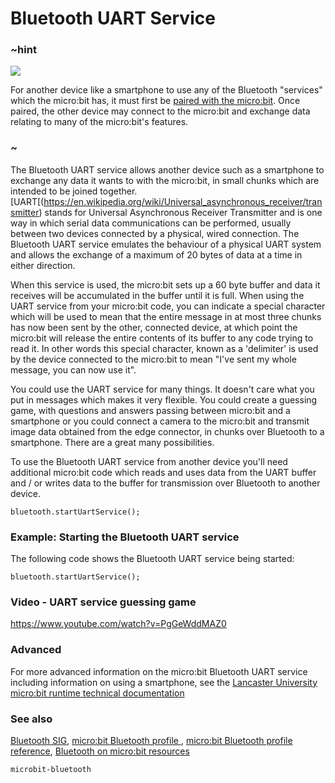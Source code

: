 # Bluetooth UART Service 

### ~hint
![](/static/bluetooth/Bluetooth_SIG.png)

For another device like a smartphone to use any of the Bluetooth "services" which the micro:bit has, it must first be [paired with the micro:bit](/reference/bluetooth/bluetooth-pairing). Once paired, the other device may connect to the micro:bit and exchange data relating to many of the micro:bit's features.

### ~

The Bluetooth UART service allows another device such as a smartphone to exchange any data it wants to with the micro:bit, in small chunks which are intended to be joined together. [UART[(https://en.wikipedia.org/wiki/Universal_asynchronous_receiver/transmitter) stands for Universal Asynchronous Receiver Transmitter and is one way in which serial data communications can be performed, usually between two devices connected by a physical, wired connection. The Bluetooth UART service emulates the behaviour of a physical UART system and allows the exchange of a maximum of 20 bytes of data at a time in either direction. 

When this service is used, the micro:bit sets up a 60 byte buffer and data it receives will be accumulated in the buffer until it is full. When using the UART service from your micro:bit code, you can indicate a special character which will be used to mean that the entire message in at most three chunks has now been sent by the other, connected device, at which point the micro:bit will release the entire contents of its buffer to any code trying to read it. In other words this special character, known as a 'delimiter' is used by the device connected to the micro:bit to mean "I've sent my whole message, you can now use it".

You could use the UART service for many things. It doesn't care what you put in messages which makes it very flexible. You could create a guessing game, with questions and answers passing between micro:bit and a smartphone or you could connect a camera to the micro:bit and transmit image data obtained from the edge connector, in chunks over Bluetooth to a smartphone. There are a great many possibilities. 

To use the Bluetooth UART service from another device you'll need additional micro:bit code which reads and uses data from the UART buffer and / or writes data to the buffer for transmission over Bluetooth to another device.

```sig
bluetooth.startUartService();
```

### Example: Starting the Bluetooth UART service

The following code shows the Bluetooth UART service being started:

```blocks
bluetooth.startUartService();
```

### Video - UART service guessing game

https://www.youtube.com/watch?v=PgGeWddMAZ0

### Advanced
 
For more advanced information on the micro:bit Bluetooth UART service including information on using a smartphone, see the [Lancaster University micro:bit runtime technical documentation](http://lancaster-university.github.io/microbit-docs/ble/uart-service/)

### See also

[Bluetooth SIG](https://www.bluetooth.com), [micro:bit Bluetooth profile ](http://lancaster-university.github.io/microbit-docs/ble/profile/), [micro:bit Bluetooth profile reference](http://lancaster-university.github.io/microbit-docs/resources/bluetooth/microbit-profile-V1.9-Level-2.pdf),  [Bluetooth on micro:bit resources](http://bluetooth-mdw.blogspot.co.uk/p/bbc-microbit.html)

```package
microbit-bluetooth
```
